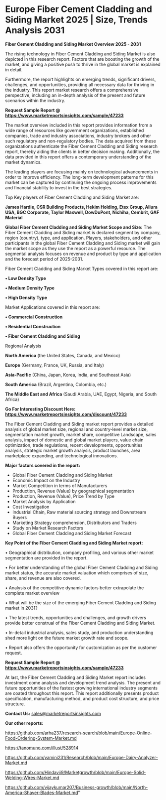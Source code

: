 # Europe Fiber Cement Cladding and Siding Market 2025 | Size, Trends Analysis 2031

<Strong> Fiber Cement Cladding and Siding Market Overview 2025 - 2031</strong>

The rising technology in Fiber Cement Cladding and Siding Market is also depicted in this research report. Factors that are boosting the growth of the market, and giving a positive push to thrive in the global market is explained in detail.

Furthermore, the report highlights on emerging trends, significant drivers, challenges, and opportunities, providing all necessary data for thriving in the industry. This report market research offers a comprehensive perspective, including an in-depth analysis of the present and future scenarios within the industry.

<strong>Request Sample Report @ <a href=https://www.marketreportsinsights.com/sample/47233>https://www.marketreportsinsights.com/sample/47233</a></strong>

The market overview included in this report provides information from a wide range of resources like government organizations, established companies, trade and industry associations, industry brokers and other such regulatory and non-regulatory bodies. The data acquired from these organizations authenticate the Fiber Cement Cladding and Siding research report, thereby aiding the clients in better decision making. Additionally, the data provided in this report offers a contemporary understanding of the market dynamics.

The leading players are focusing mainly on technological advancements in order to improve efficiency. The long-term development patterns for this market can be captured by continuing the ongoing process improvements and financial stability to invest in the best strategies.

Top Key players of Fiber Cement Cladding and Siding Market are:

<strong>James Hardie, CSR Building Products, Hekim Holding, Etex Group, Allura USA, BGC Corporate, Taylor Maxwell, DowDuPont, Nichiha, Cembrit, GAF Material</strong>

<strong><b>Global Fiber Cement Cladding and Siding Market Scope and Size:</b></strong>
The Fiber Cement Cladding and Siding market is declared segment by company, region (country), type, and application. Players, stakeholders, and other participants in the global Fiber Cement Cladding and Siding market will gain the market scope as they use the report as a powerful resource. The segmental analysis focuses on revenue and product by type and application and the forecast period of 2025-2031.

Fiber Cement Cladding and Siding Market Types covered in this report are:

<strong>•  Low Density Type

•  Medium Density Type

•  High Density Type</strong>

Market Applications covered in this report are:

<strong>•  Commercial Construction

•  Residential Construction

•  Fiber Cement Cladding and Siding</strong> 

Regional Analysis

<strong>North America</strong> (the United States, Canada, and Mexico)

<strong>Europe</strong> (Germany, France, UK, Russia, and Italy)

<strong>Asia-Pacific</strong> (China, Japan, Korea, India, and Southeast Asia)

<strong>South America</strong> (Brazil, Argentina, Colombia, etc.)

<strong>The Middle East and Africa</strong> (Saudi Arabia, UAE, Egypt, Nigeria, and South Africa)

<strong>Go For Interesting Discount Here: <a href=https://www.marketreportsinsights.com/discount/47233>https://www.marketreportsinsights.com/discount/47233</a></strong>

The Fiber Cement Cladding and Siding market report provides a detailed analysis of global market size, regional and country-level market size, segmentation market growth, market share, competitive Landscape, sales analysis, impact of domestic and global market players, value chain optimization, trade regulations, recent developments, opportunities analysis, strategic market growth analysis, product launches, area marketplace expanding, and technological innovations.

<strong><b>Major factors covered in the report:</b></strong>
<ul>
  <li>Global Fiber Cement Cladding and Siding Market </li>
  <li>Economic Impact on the Industry</li>
  <li>Market Competition in terms of Manufacturers</li>
  <li>Production, Revenue (Value) by geographical segmentation</li>
  <li>Production, Revenue (Value), Price Trend by Type</li>
  <li>Market Analysis by Application</li>
  <li>Cost Investigation</li>
  <li>Industrial Chain, Raw material sourcing strategy and Downstream Buyers</li>
  <li>Marketing Strategy comprehension, Distributors and Traders</li>
  <li>Study on Market Research Factors</li>
  <li>Global Fiber Cement Cladding and Siding Market Forecast</li>
</ul>

<strong><b>Key Point of the Fiber Cement Cladding and Siding Market report:</b></strong>

• Geographical distribution, company profiling, and various other market segmentation are provided in the report.

• For better understanding of the global Fiber Cement Cladding and Siding market status, the accurate market valuation which comprises of size, share, and revenue are also covered.

• Analysis of the competitive dynamic factors better extrapolate the complete market overview

• What will be the size of the emerging Fiber Cement Cladding and Siding market in 2031?

• The latest trends, opportunities and challenges, and growth drivers provide better construal of the Fiber Cement Cladding and Siding Market.

• In-detail industrial analysis, sales study, and production understanding shed more light on the future market growth rate and scope.

• Report also offers the opportunity for customization as per the customer request.

<strong>Request Sample Report @ <a href=https://www.marketreportsinsights.com/sample/47233>https://www.marketreportsinsights.com/sample/47233</a></strong>

At last, the Fiber Cement Cladding and Siding Market report includes investment come analysis and development trend analysis. The present and future opportunities of the fastest growing international industry segments are coated throughout this report. This report additionally presents product specification, manufacturing method, and product cost structure, and price structure.

<strong>Contact Us:</strong>
sales@marketreportsinsights.com

<strong>Our other reports:</strong>

<a href=https://github.com/arha237/research-search/blob/main/Europe-Online-Food-Ordering-System-Market.md>https://github.com/arha237/research-search/blob/main/Europe-Online-Food-Ordering-System-Market.md</a>

<a href=https://tanomuno.com/illust/528914>https://tanomuno.com/illust/528914</a>

<a href=https://github.com/yamini231/Research/blob/main/Europe-Dairy-Analyzer-Market.md>https://github.com/yamini231/Research/blob/main/Europe-Dairy-Analyzer-Market.md</a>

<a href=https://github.com/Hindavii9/Marketgrowth/blob/main/Europe-Solid-Welding-Wires-Market.md>https://github.com/Hindavii9/Marketgrowth/blob/main/Europe-Solid-Welding-Wires-Market.md</a>

<a href=https://github.com/vijaykumar207/Business-growth/blob/main/North-America-Shaver-Blades-Market.md>https://github.com/vijaykumar207/Business-growth/blob/main/North-America-Shaver-Blades-Market.md</a>"
